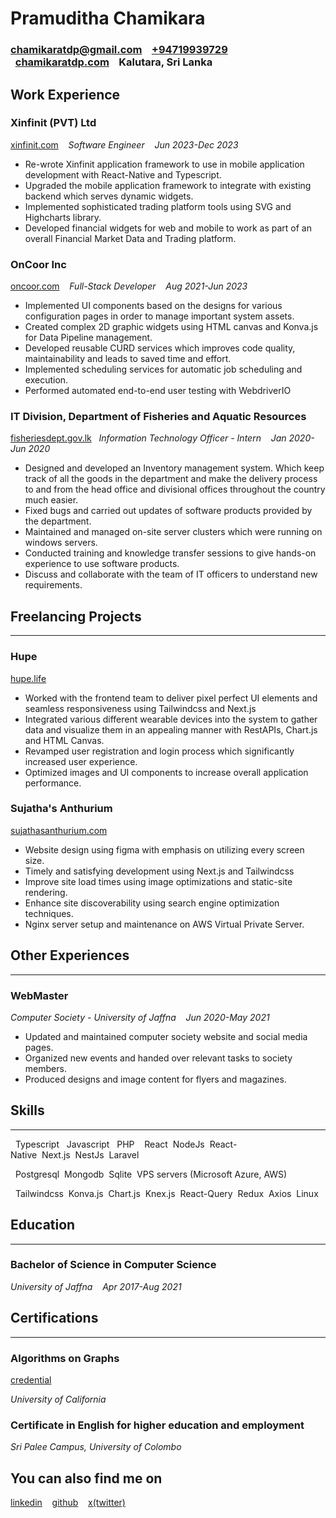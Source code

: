 # **Pramuditha Chamikara**


### [chamikaratdp@gmail.com](mailto:chamikaratdp@gmail.com) &nbsp;&nbsp; [+94719939729](tel:+94719939729)  &nbsp;&nbsp;[chamikaratdp.com](https://chamikaratdp.com) &nbsp;&nbsp; Kalutara, Sri Lanka



## **Work Experience**

### **Xinfinit (PVT) Ltd** 

[xinfinit.com](https://www.xinfinit.com/) &nbsp;&nbsp; *Software Engineer &nbsp;&nbsp;  Jun 2023-Dec 2023*



- Re-wrote Xinfinit application framework to use in mobile application development with React-Native and Typescript.  
- Upgraded the mobile application framework to integrate with existing backend which serves dynamic widgets.
- Implemented sophisticated trading platform tools using SVG and Highcharts library.
- Developed financial widgets for web and mobile to work as part of an overall Financial Market Data and Trading platform.




### **OnCoor Inc**

[oncoor.com](https://oncoor.com/) &nbsp;&nbsp; *Full-Stack Developer &nbsp;&nbsp;  Aug 2021-Jun 2023*

- Implemented UI components based on the designs for various configuration pages in order to manage important system assets.
- Created complex 2D graphic widgets using HTML canvas and Konva.js for Data Pipeline management.
- Developed reusable CURD services which improves code quality, maintainability and leads to saved time and effort.
- Implemented scheduling services for automatic job scheduling and execution.
- Performed automated end-to-end user testing with WebdriverIO



### **IT Division, Department of Fisheries and Aquatic Resources**

[fisheriesdept.gov.lk](https://www.fisheriesdept.gov.lk/) &nbsp;&nbsp;*Information Technology Officer - Intern &nbsp;&nbsp;  Jan 2020-Jun 2020*

- Designed and developed an Inventory management system. Which keep track of all the goods in the department and make the delivery process to and from the head office  and divisional offices throughout the country much easier.
- Fixed bugs and carried out updates of software products provided by the department.
- Maintained and managed on-site server clusters which were running on windows servers.
- Conducted training and knowledge transfer sessions to give hands-on experience to use software products.
- Discuss and collaborate with the team of IT officers to understand new requirements.




## **Freelancing Projects**
---

### **Hupe**

[hupe.life](https://hupe.life)

- Worked with the frontend team to deliver pixel perfect UI elements and seamless responsiveness using Tailwindcss and Next.js
- Integrated various different wearable devices into the system to gather data and visualize them in an appealing manner with RestAPIs, Chart.js and HTML Canvas.
- Revamped user registration and login process which significantly increased user experience.
- Optimized images and UI components to increase overall application performance.




### **Sujatha's Anthurium**

[sujathasanthurium.com](https://sujathasanthurium.com)

- Website design using figma with emphasis on utilizing every screen size.
- Timely and satisfying development using Next.js and Tailwindcss
- Improve site load times using image optimizations and static-site rendering.
- Enhance site discoverability using search engine optimization techniques.
- Nginx server setup and maintenance on AWS Virtual Private Server.






## **Other Experiences**
---

### **WebMaster**

*Computer Society - University of Jaffna &nbsp;&nbsp; Jun 2020-May 2021*

- Updated and maintained computer society website and social media pages.
- Organized new events and handed over relevant tasks to society members.
- Produced designs and image content for flyers and magazines.



## **Skills**
---

&nbsp;&nbsp;Typescript&nbsp;&nbsp; Javascript&nbsp;&nbsp; PHP &nbsp;&nbsp; React&nbsp;&nbsp;NodeJs&nbsp;&nbsp;React-Native&nbsp;&nbsp;Next.js&nbsp;&nbsp;NestJs&nbsp;&nbsp;Laravel

&nbsp;&nbsp;Postgresql&nbsp;&nbsp;Mongodb&nbsp;&nbsp;Sqlite&nbsp;&nbsp;VPS servers (Microsoft Azure, AWS)

&nbsp;&nbsp;Tailwindcss&nbsp;&nbsp;Konva.js&nbsp;&nbsp;Chart.js&nbsp;&nbsp;Knex.js&nbsp;&nbsp;React-Query&nbsp;&nbsp;Redux&nbsp;&nbsp;Axios&nbsp;&nbsp;Linux&nbsp;





## **Education**
---

### **Bachelor of Science in Computer Science**

*University of Jaffna  &nbsp;&nbsp;  Apr 2017-Aug 2021*




## **Certifications**
---

### **Algorithms on Graphs**

[credential](https://coursera.org/share/37748a8b7af7b9acc2a52b7936942c4b)

*University of California*




### **Certificate in English for higher education and employment**

*Sri Palee Campus, University of Colombo*



## You can also find me on


[linkedin](https://www.linkedin.com/in/chamikaratdp) &nbsp;&nbsp; [github](https://github.com/chamikaratdp) &nbsp;&nbsp; [x(twitter)](https://x.com/chamikaratdp)
